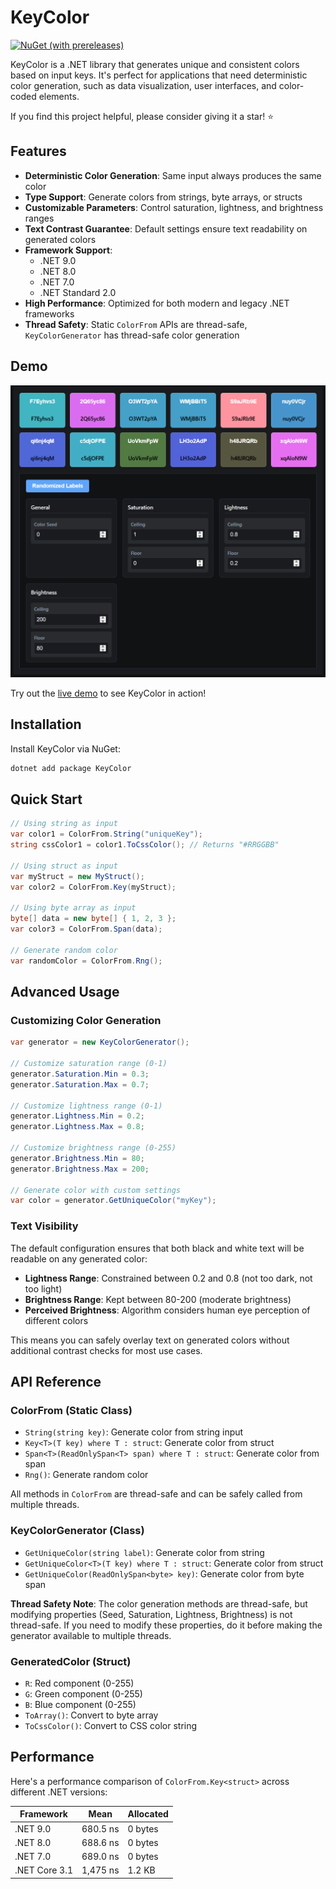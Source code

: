 # KeyColor
[![NuGet (with prereleases)](https://img.shields.io/nuget/vpre/KeyColor.svg?logo=nuget)](https://www.nuget.org/packages/KeyColor)

KeyColor is a .NET library that generates unique and consistent colors based on input keys. It's perfect for applications that need deterministic color generation, such as data visualization, user interfaces, and color-coded elements.

If you find this project helpful, please consider giving it a star! ⭐

## Features

- **Deterministic Color Generation**: Same input always produces the same color
- **Type Support**: Generate colors from strings, byte arrays, or structs
- **Customizable Parameters**: Control saturation, lightness, and brightness ranges
- **Text Contrast Guarantee**: Default settings ensure text readability on generated colors
- **Framework Support**: 
  - .NET 9.0
  - .NET 8.0
  - .NET 7.0
  - .NET Standard 2.0
- **High Performance**: Optimized for both modern and legacy .NET frameworks
- **Thread Safety**: Static `ColorFrom` APIs are thread-safe, `KeyColorGenerator` has thread-safe color generation

## Demo

<a href="https://brave-bush-06f230610.6.azurestaticapps.net/" target="_blank">
  <img src="ReadmeAsssets/Screenshot.png" alt="KeyColor Demo Screenshot">
</a>

Try out the <a href="https://brave-bush-06f230610.6.azurestaticapps.net/" target="_blank">live demo</a> to see KeyColor in action!

## Installation

Install KeyColor via NuGet:

```bash
dotnet add package KeyColor
```

## Quick Start

```csharp
// Using string as input
var color1 = ColorFrom.String("uniqueKey");
string cssColor1 = color1.ToCssColor(); // Returns "#RRGGBB"

// Using struct as input
var myStruct = new MyStruct();
var color2 = ColorFrom.Key(myStruct);

// Using byte array as input
byte[] data = new byte[] { 1, 2, 3 };
var color3 = ColorFrom.Span(data);

// Generate random color
var randomColor = ColorFrom.Rng();
```

## Advanced Usage

### Customizing Color Generation

```csharp
var generator = new KeyColorGenerator();

// Customize saturation range (0-1)
generator.Saturation.Min = 0.3;
generator.Saturation.Max = 0.7;

// Customize lightness range (0-1)
generator.Lightness.Min = 0.2;
generator.Lightness.Max = 0.8;

// Customize brightness range (0-255)
generator.Brightness.Min = 80;
generator.Brightness.Max = 200;

// Generate color with custom settings
var color = generator.GetUniqueColor("myKey");
```

### Text Visibility

The default configuration ensures that both black and white text will be readable on any generated color:

- **Lightness Range**: Constrained between 0.2 and 0.8 (not too dark, not too light)
- **Brightness Range**: Kept between 80-200 (moderate brightness)
- **Perceived Brightness**: Algorithm considers human eye perception of different colors

This means you can safely overlay text on generated colors without additional contrast checks for most use cases.

## API Reference

### ColorFrom (Static Class)

- `String(string key)`: Generate color from string input
- `Key<T>(T key) where T : struct`: Generate color from struct
- `Span<T>(ReadOnlySpan<T> span) where T : struct`: Generate color from span
- `Rng()`: Generate random color

All methods in `ColorFrom` are thread-safe and can be safely called from multiple threads.

### KeyColorGenerator (Class)

- `GetUniqueColor(string label)`: Generate color from string
- `GetUniqueColor<T>(T key) where T : struct`: Generate color from struct
- `GetUniqueColor(ReadOnlySpan<byte> key)`: Generate color from byte span

**Thread Safety Note**: The color generation methods are thread-safe, but modifying properties (Seed, Saturation, Lightness, Brightness) is not thread-safe. If you need to modify these properties, do it before making the generator available to multiple threads.

### GeneratedColor (Struct)

- `R`: Red component (0-255)
- `G`: Green component (0-255)
- `B`: Blue component (0-255)
- `ToArray()`: Convert to byte array
- `ToCssColor()`: Convert to CSS color string


## Performance

Here's a performance comparison of `ColorFrom.Key<struct>` across different .NET versions:

| Framework         | Mean      | Allocated |
|-------------------|-----------|-----------|
| .NET 9.0          | 680.5 ns  | 0 bytes   |
| .NET 8.0          | 688.6 ns  | 0 bytes   |
| .NET 7.0          | 689.0 ns  | 0 bytes   |
| .NET Core 3.1     | 1,475 ns  | 1.2 KB    |
